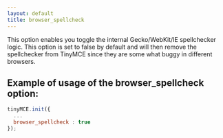 ```yaml
---
layout: default
title: browser_spellcheck
---
```


This option enables you toggle the internal Gecko/WebKit/IE spellchecker logic. This option is set to false by default and will then remove the spellchecker from TinyMCE since they are some what buggy in different browsers.

## Example of usage of the browser_spellcheck option:

```js
tinyMCE.init({
  ...
  browser_spellcheck : true
});
```
